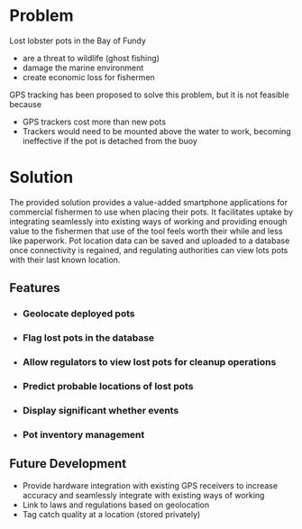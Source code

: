 # Problem

Lost lobster pots in the Bay of Fundy

* are a threat to wildlife (ghost fishing)
* damage the marine environment
* create economic loss for fishermen

GPS tracking has been proposed to solve this problem, but it is not feasible because

* GPS trackers cost more than new pots
* Trackers would need to be mounted above the water to work, becoming ineffective if the pot is detached from the buoy

# Solution

The provided solution provides a value-added smartphone applications for commercial fishermen to use when placing their pots. It facilitates uptake by integrating seamlessly into existing ways of working and providing enough value to the fishermen that use of the tool feels worth their while and less like paperwork. Pot location data can be saved and uploaded to a database once connectivity is regained, and regulating authorities can view lots pots with their last known location.

## Features

* ### Geolocate deployed pots

* ### Flag lost pots in the database

* ### Allow regulators to view lost pots for cleanup operations

* ### Predict probable locations of lost pots

* ### Display significant whether events

* ### Pot inventory management

## Future Development

* Provide hardware integration with existing GPS receivers to increase accuracy and seamlessly integrate with existing ways of working
* Link to laws and regulations based on geolocation 
* Tag catch quality at a location (stored privately)
